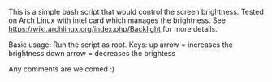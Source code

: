 This is a simple bash script that would control the screen brightness. 
Tested on Arch Linux with intel card which manages the brightness.
See https://wiki.archlinux.org/index.php/Backlight for more details.

Basic usage:
	Run the script as root.
	Keys: 	up arrow 	= 	increases the brightness
		down arrow 	= 	decreases the brightess

Any comments are welcomed :)
